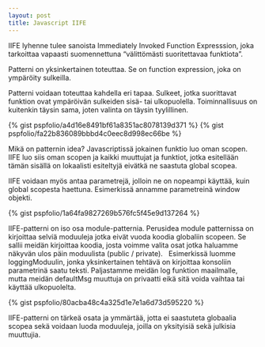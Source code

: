 ```yaml
---
layout: post
title: Javascript IIFE
---
```


IIFE lyhenne tulee sanoista Immediately Invoked Function Expresssion, joka tarkoittaa vapaasti suomennettuna “välittömästi suoritettavaa funktiota”.

<!-- kuvan lisäys ![_config.yml]({{ site.baseurl }}/images/config.png) -->

Patterni on yksinkertainen toteuttaa. Se on function expression, joka on ympäröity sulkeilla.

Patterni voidaan toteuttaa kahdella eri tapaa. Sulkeet, jotka suorittavat funktion ovat ympäröivän sulkeiden sisä- tai ulkopuolella. Toiminnallisuus on kuitenkin täysin sama, joten valinta on täysin tyylillinen.

{% gist pspfolio/a4d16e8491bf61a8351ac8078139d371 %}
{% gist pspfolio/fa22b836089bbbd4c0eec8d998ec66be %}

Mikä on patternin idea? Javascriptissä jokainen funktio luo oman scopen. IIFE luo siis oman scopen ja kaikki muuttujat ja funktiot, jotka esitellään tämän sisällä on lokaalisti esiteltyjä eivätkä ne saastuta global scopea.

IIFE voidaan myös antaa parametrejä, jolloin ne on nopeampi käyttää, kuin global scopesta haettuna. Esimerkissä annamme parametreinä window objekti.

{% gist pspfolio/1a64fa9827269b576fc5f45e9d137264 %}

IIFE-patterni on iso osa module-patternia. Perusidea module patternissa on kirjoittaa selviä moduuleja jotka eivät vuoda koodia globaliin scopeen. Se sallii meidän kirjoittaa koodia, josta voimme valita osat jotka haluamme näkyvän ulos päin moduulista (public / private).
 
Esimerkissä luomme loggingModuulin, jonka yksinkertainen tehtävä on kirjoittaa konsoliin parametrinä saatu teksti. Paljastamme meidän log funktion maailmalle, mutta meidän defaultMsg muuttuja on privaatti eikä sitä voida vaihtaa tai käyttää ulkopuolelta.

{% gist pspfolio/80acba48c4a325d1e7e1a6d73d595220 %}

IIFE-patterni on tärkeä osata ja ymmärtää, jotta ei saastuteta globaalia scopea sekä voidaan luoda moduuleja, joilla on yksityisiä sekä julkisia muuttujia.
